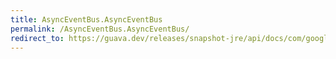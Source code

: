 ```yaml
---
title: AsyncEventBus.AsyncEventBus
permalink: /AsyncEventBus.AsyncEventBus/
redirect_to: https://guava.dev/releases/snapshot-jre/api/docs/com/google/common/eventbus/AsyncEventBus.html#AsyncEventBus-java.util.concurrent.Executor-
---
```

